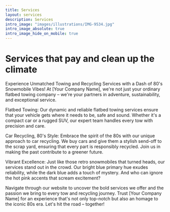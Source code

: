 ```yaml
---
title: Services
layout: services
description: Services
intro_image: "images/illustrations/IMG-9534.jpg"
intro_image_absolute: true
intro_image_hide_on_mobile: true
---
```


# Services that pay and clean up the climate

Experience Unmatched Towing and Recycling Services with a Dash of 80's Snowmobile Vibes! At [Your Company Name], we're not just your ordinary flatbed towing company – we're your partners in adventure, sustainability, and exceptional service.

Flatbed Towing: Our dynamic and reliable flatbed towing services ensure that your vehicle gets where it needs to be, safe and sound. Whether it's a compact car or a rugged SUV, our expert team handles every tow with precision and care.

Car Recycling, 80's Style: Embrace the spirit of the 80s with our unique approach to car recycling. We buy cars and give them a stylish send-off to the scrap yard, ensuring that every part is responsibly recycled. Join us in making the past contribute to a greener future.

Vibrant Excellence: Just like those retro snowmobiles that turned heads, our services stand out in the crowd. Our bright blue primary hue exudes reliability, while the dark blue adds a touch of mystery. And who can ignore the hot pink accents that scream excitement?

Navigate through our website to uncover the bold services we offer and the passion we bring to every tow and recycling journey. Trust [Your Company Name] for an experience that's not only top-notch but also an homage to the iconic 80s era. Let's hit the road – together!
